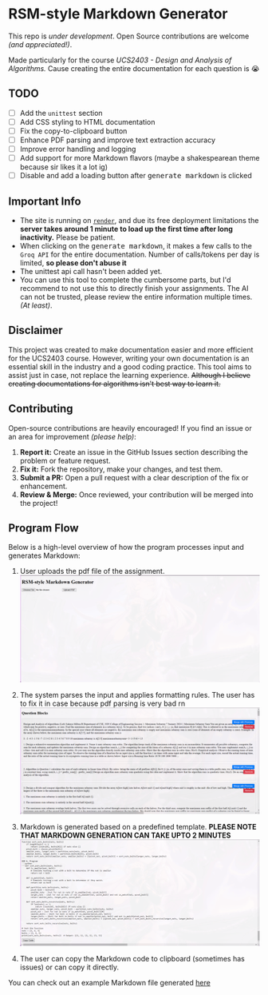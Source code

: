 # RSM-style Markdown Generator

This repo is *under development*. Open Source contributions are welcome *(and appreciated!)*.  

Made particularly for the course *UCS2403 - Design and Analysis of Algorithms.* Cause creating the entire documentation for each question is 😭  

## TODO
- [ ] Add the `unittest` section
- [ ] Add CSS styling to HTML documentation
- [ ] Fix the copy-to-clipboard button
- [ ] Enhance PDF parsing and improve text extraction accuracy
- [ ] Improve error handling and logging
- [ ] Add support for more Markdown flavors (maybe a shakespearean theme because sir likes it a lot ig)
- [ ] Disable and add a loading button after <kbd>generate markdown</kbd> is clicked

## Important Info
- The site is running on [`render`](https://render.com/), and due its free deployment limitations the **server takes around 1 minute to load up the first time after long inactivity.** Please be patient.
- When clicking on the <kbd>generate markdown</kbd>, it makes a few calls to the `Groq API` for the entire documentation. Number of calls/tokens per day is limited, **so please don't abuse it**
- The unittest api call hasn't been added yet.
- You can use this tool to complete the cumbersome parts, but I'd recommend to not use this to directly finish your assignments. The AI can not be trusted, please review the entire information multiple times. *(At least)*.


## Disclaimer
This project was created to make documentation easier and more efficient for the UCS2403 course. However, writing your own documentation is an essential skill in the industry and a good coding practice. This tool aims to assist just in case, not replace the learning experience. ~~Although I believe creating documentations for algorithms isn't best way to learn it.~~

## Contributing
Open-source contributions are heavily encouraged! If you find an issue or an area for improvement *(please help)*:

1. **Report it:** Create an issue in the GitHub Issues section describing the problem or feature request.
2. **Fix it:** Fork the repository, make your changes, and test them.
3. **Submit a PR:** Open a pull request with a clear description of the fix or enhancement.
4. **Review & Merge:** Once reviewed, your contribution will be merged into the project!

## Program Flow
Below is a high-level overview of how the program processes input and generates Markdown:

1. User uploads the pdf file of the assignment.  
![homepage](/imgs/homepage.png)

2. The system parses the input and applies formatting rules. The user has to fix it in case because pdf parsing is very bad rn  
![quesblocks](/imgs/quesblocks.png)

3. Markdown is generated based on a predefined template. **PLEASE NOTE THAT MARKDOWN GENERATION CAN TAKE UPTO 2 MINUTES**  
![generated md](/imgs/generatedMD.png)

4. The user can copy the Markdown code to clipboard (sometimes has issues) or can copy it directly.    

You can check out an example Markdown file generated [here](/sample_readme.md)